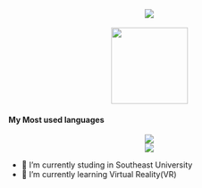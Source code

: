   <div align ="center">
    <a href="https://blog.sunguoqi.com/">
      <img src="https://readme-typing-svg.demolab.com?font=Fira+Code&pause=1000&width=435&lines=console.log(%22Hello%2C%20World%22);Have Fun!&center=true&size=27" />
    </a>
  </div>
  
   <div>&nbsp;</div>



<div align="center"> <img height="137px" src="https://github-readme-stats.vercel.app/api?username=KevinZhou6&hide_title=true&hide_border=true&show_icons=trueline_height=21&text_color=000&icon_color=000&bg_color=0,ea6161,ffc64d,fffc4d,52fa5a&theme=graywhite" /> </div>

####  My Most used languages
<div align="center"> <img src="https://github-readme-stats.vercel.app/api/top-langs/?username=KevinZhou6&hide_title=true&hide_border=true&layout=compact&langs_count=6&text_color=000&icon_color=fff&bg_color=0,52fa5a,4dfcff,c64dff&theme=graywhite" /> </div>

<div align="center"> <img src="https://visitor-badge.glitch.me/badge?page_id=KevinZhou6" /> </div>



- 🔭 I’m currently studing in Southeast University
- 🌱 I’m currently learning Virtual Reality(VR)



